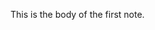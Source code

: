 <!--
title: Hello world
slug: blog/hello-world
date: 2020-11-26
description: It's a great day when the program runs.
categories: Misc
-->

This is the body of the first note.
